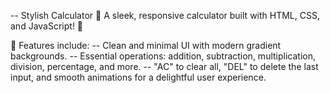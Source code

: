 -- Stylish Calculator 🔢
A sleek, responsive calculator built with HTML, CSS, and JavaScript! 🌟

🧮 Features include:
-- Clean and minimal UI with modern gradient backgrounds.
-- Essential operations: addition, subtraction, multiplication, division, percentage, and more.
-- "AC" to clear all, "DEL" to delete the last input, and smooth animations for a delightful user experience.
